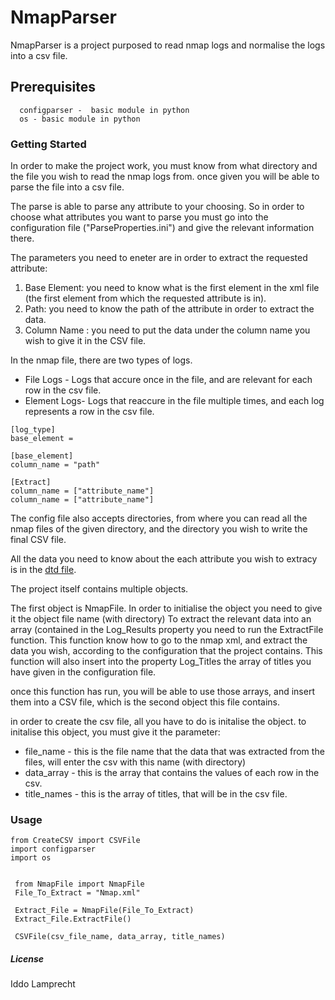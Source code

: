 # NmapParser

NmapParser is a project purposed to read nmap logs and normalise the logs into a csv file.


## Prerequisites
```
  configparser -  basic module in python
  os - basic module in python
```



### Getting Started

 In order to make the project work, you must know from what directory and the file you wish to read the nmap logs from.
 once given you will be able to parse the file into a csv file.
 
 The parse is able to parse any attribute to your choosing. 
 So in order to choose what attributes you want to parse you must go into the configuration file ("ParseProperties.ini") and give the relevant information there.
 
 The parameters you need to eneter are in order to extract the requested attribute: 
 1. Base Element: you need to know what is the first element in the xml file (the first element from which the requested attribute is in).
 2. Path: you need to know the path of the attribute in order to extract the data. 
 3. Column Name : you need to put the data under the column name you wish to give it in the CSV file.
 
  
 In the nmap file, there are two types of logs.
 - File Logs - Logs that accure once in the file, and are relevant for each row in the csv file.
 - Element Logs- Logs that reaccure in the file multiple times, and each log represents a row in the csv file.
 
 
 ```
 [log_type]
base_element = 

[base_element]
column_name = "path"

[Extract]
column_name = ["attribute_name"]
column_name = ["attribute_name"]

```
The config file also accepts directories, from where you can read all the nmap files of the given directory, and the directory you wish to write the final CSV file.

 
All the data you need to know about the each attribute you wish to extracy is in the [dtd file](https://svn.nmap.org/nmap/docs/nmap.dtd).
 
The project itself contains multiple objects.

The first object is NmapFile.
In order to initialise the object you need to give it the object file name (with directory)
To extract the relevant data into an array (contained in the Log_Results property you need to run the ExtractFile function.
This function know how to go to the nmap xml, and extract the data you wish, according to the configuration that the project contains.
This function will also insert into the property Log_Titles the array of titles you have given in the configuration file.

once this function has run, you will be able to use those arrays, and insert them into a CSV file, which is the second object this file contains.

in order to create the csv file, all you have to do is initalise the object.
to initalise this object, you must give it the parameter:
- file_name - this is the file name that the data that was extracted from the files, will enter the csv with this name (with directory)
- data_array - this is the array that contains the values of each row in the csv.
- title_names - this is the array of titles, that will be in the csv file.



### Usage
```
from CreateCSV import CSVFile
import configparser 
import os
  
 
 from NmapFile import NmapFile
 File_To_Extract = "Nmap.xml"
  
 Extract_File = NmapFile(File_To_Extract)
 Extract_File.ExtractFile()

 CSVFile(csv_file_name, data_array, title_names)
  ```
  

##### License

Iddo Lamprecht

  
